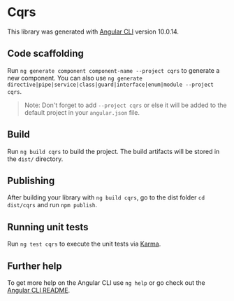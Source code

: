 # Cqrs

This library was generated with [Angular CLI](https://github.com/angular/angular-cli) version 10.0.14.

## Code scaffolding

Run `ng generate component component-name --project cqrs` to generate a new component. You can also use `ng generate directive|pipe|service|class|guard|interface|enum|module --project cqrs`.
> Note: Don't forget to add `--project cqrs` or else it will be added to the default project in your `angular.json` file. 

## Build

Run `ng build cqrs` to build the project. The build artifacts will be stored in the `dist/` directory.

## Publishing

After building your library with `ng build cqrs`, go to the dist folder `cd dist/cqrs` and run `npm publish`.

## Running unit tests

Run `ng test cqrs` to execute the unit tests via [Karma](https://karma-runner.github.io).

## Further help

To get more help on the Angular CLI use `ng help` or go check out the [Angular CLI README](https://github.com/angular/angular-cli/blob/master/README.md).
